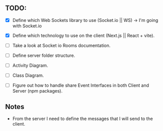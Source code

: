 ## TODO:

- [x] Define which Web Sockets library to use (Socket.io || WS) -> I'm going with Socket.io
- [x] Define which technology to use on the client (Next.js || React + vite).
- [ ] Take a look at Socket io Rooms documentation.
- [ ] Define server folder structure.
- [ ] Activity Diagram. 
- [ ] Class Diagram.
- [ ] Figure out how to handle share Event Interfaces in both Client and Server (npm packages).


## Notes
- From the server I need to define the messages that I will send to the client.
